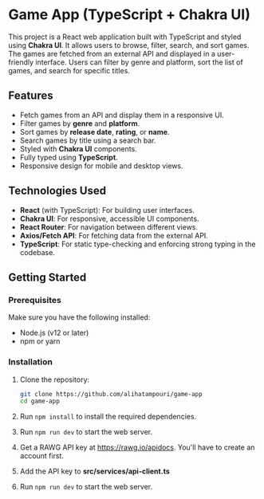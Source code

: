 # Game App (TypeScript + Chakra UI)

This project is a React web application built with TypeScript and styled using **Chakra UI**. It allows users to browse, filter, search, and sort games. The games are fetched from an external API and displayed in a user-friendly interface. Users can filter by genre and platform, sort the list of games, and search for specific titles.

## Features

- Fetch games from an API and display them in a responsive UI.
- Filter games by **genre** and **platform**.
- Sort games by **release date**, **rating**, or **name**.
- Search games by title using a search bar.
- Styled with **Chakra UI** components.
- Fully typed using **TypeScript**.
- Responsive design for mobile and desktop views.

## Technologies Used

- **React** (with TypeScript): For building user interfaces.
- **Chakra UI**: For responsive, accessible UI components.
- **React Router**: For navigation between different views.
- **Axios/Fetch API**: For fetching data from the external API.
- **TypeScript**: For static type-checking and enforcing strong typing in the codebase.

## Getting Started

### Prerequisites

Make sure you have the following installed:

- Node.js (v12 or later)
- npm or yarn

### Installation

1. Clone the repository:

   ```bash
   git clone https://github.com/alihatampouri/game-app
   cd game-app
2. Run `npm install` to install the required dependencies.
3. Run `npm run dev` to start the web server. 
3. Get a RAWG API key at https://rawg.io/apidocs. You'll have to create an account first. 
4. Add the API key to **src/services/api-client.ts**
5. Run `npm run dev` to start the web server.